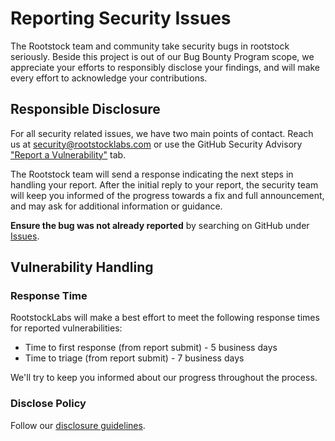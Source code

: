 # Reporting Security Issues

The Rootstock team and community take security bugs in rootstock seriously. Beside this project is out of our Bug Bounty Program scope, we appreciate your efforts to responsibly disclose your findings, and will make every effort to acknowledge your contributions.

## Responsible Disclosure

For all security related issues, we have two main points of contact. Reach us at <security@rootstocklabs.com> or use the GitHub Security Advisory ["Report a Vulnerability"](https://github.com/rsksmart/powpeg-redeemscript-parser/security/advisories/new) tab.

The Rootstock team will send a response indicating the next steps in handling your report. After the initial reply to your report, the security team will keep you informed of the progress towards a fix and full announcement, and may ask for additional information or guidance.

**Ensure the bug was not already reported** by searching on GitHub under [Issues](https://github.com/rsksmart/powpeg-redeemscript-parser/issues).

## Vulnerability Handling

### Response Time

RootstockLabs will make a best effort to meet the following response times for reported vulnerabilities:

-   Time to first response (from report submit) - 5 business days
-   Time to triage (from report submit) - 7 business days

We'll try to keep you informed about our progress throughout the process.

### Disclose Policy

Follow our [disclosure guidelines](https://www.rootstocklabs.com/bounty-program/).
